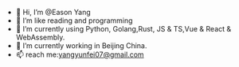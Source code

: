 - 👋 Hi, I’m @Eason Yang
- 👀 I’m like reading and programming
- 🌱 I’m currently using Python, Golang,Rust, JS & TS,Vue & React & WebAssembly.
- 💞️ I’m currently working in Beijing China.
- 📫 reach me:yangyunfei07@gmail.com

<!---
yunfei07/yunfei07 is a ✨ special ✨ repository because its `README.md` (this file) appears on your GitHub profile.
You can click the Preview link to take a look at your changes.
--->
